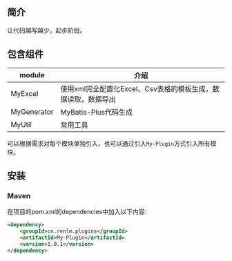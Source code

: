 ## 简介
让代码越写越少，起步阶段。

## 包含组件
| module             |    介绍                                                                             
| -------------------|---------------------------------------------------------------------------------- |
| MyExcel            |     使用xml完全配置化Excel、Csv表格的模板生成，数据读取，数据导出                                  |
| MyGenerator        |     MyBatis-Plus代码生成                                                             |
| MyUtil             |     常用工具                                                                         |

可以根据需求对每个模块单独引入，也可以通过引入`My-Plugin`方式引入所有模块。

## 安装

### Maven
在项目的pom.xml的dependencies中加入以下内容:

```xml
<dependency>
    <groupId>cn.renlm.plugins</groupId>
    <artifactId>My-Plugin</artifactId>
    <version>1.0.1</version>
</dependency>
```
